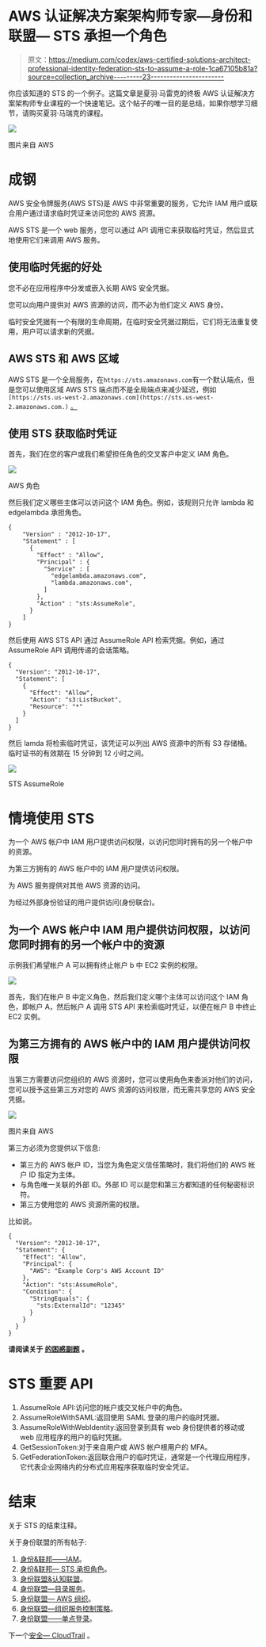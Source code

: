 # AWS 认证解决方案架构师专家—身份和联盟— STS 承担一个角色

> 原文：<https://medium.com/codex/aws-certified-solutions-architect-professional-identity-federation-sts-to-assume-a-role-1ca67105b81a?source=collection_archive---------23----------------------->

你应该知道的 STS 的一个例子。这篇文章是夏羽·马雷克的终极 AWS 认证解决方案架构师专业课程的一个快速笔记。这个帖子的唯一目的是总结，如果你想学习细节，请购买夏羽·马瑞克的课程。

![](img/da417f79ecc095dc01b31a3ed4e7ae7c.png)

图片来自 AWS

# 成钢

AWS 安全令牌服务(AWS STS)是 AWS 中非常重要的服务，它允许 IAM 用户或联合用户通过请求临时凭证来访问您的 AWS 资源。

AWS STS 是一个 web 服务，您可以通过 API 调用它来获取临时凭证，然后显式地使用它们来调用 AWS 服务。

## 使用临时凭据的好处

您不必在应用程序中分发或嵌入长期 AWS 安全凭据。

您可以向用户提供对 AWS 资源的访问，而不必为他们定义 AWS 身份。

临时安全凭据有一个有限的生命周期，在临时安全凭据过期后，它们将无法重复使用，用户可以请求新的凭据。

## AWS STS 和 AWS 区域

AWS STS 是一个全局服务，在`https://sts.amazonaws.com`有一个默认端点，但是您可以使用区域 AWS STS 端点而不是全局端点来减少延迟，例如`[https://sts.us-west-2.amazonaws.com](https://sts.us-west-2.amazonaws.com.)` [。](https://sts.us-west-2.amazonaws.com.)

## 使用 STS 获取临时凭证

首先，我们在您的客户或我们希望担任角色的交叉客户中定义 IAM 角色。

![](img/822425b6d8e2c2c8b31b361d22348afb.png)

AWS 角色

然后我们定义哪些主体可以访问这个 IAM 角色。例如，该规则只允许 lambda 和 edgelambda 承担角色。

```
{
    "Version" : "2012-10-17",
    "Statement" : [
      {
        "Effect" : "Allow",
        "Principal" : {
          "Service" : [
            "edgelambda.amazonaws.com",
            "lambda.amazonaws.com",
          ]
        },
        "Action" : "sts:AssumeRole",
      }
    ]
}
```

然后使用 AWS STS API 通过 AssumeRole API 检索凭据。例如，通过 AssumeRole API 调用传递的会话策略。

```
{
  "Version": "2012-10-17",
  "Statement": [
    {
      "Effect": "Allow",
      "Action": "s3:ListBucket",
      "Resource": "*"
    }
  ]
}
```

然后 lamda 将检索临时凭证，该凭证可以列出 AWS 资源中的所有 S3 存储桶。临时证书的有效期在 15 分钟到 12 小时之间。

![](img/7dbe79063a9b51fb44b7f39f90c49421.png)

STS AssumeRole

# 情境使用 STS

为一个 AWS 帐户中 IAM 用户提供访问权限，以访问您同时拥有的另一个帐户中的资源。

为第三方拥有的 AWS 帐户中的 IAM 用户提供访问权限。

为 AWS 服务提供对其他 AWS 资源的访问。

为经过外部身份验证的用户提供访问(身份联合)。

## 为一个 AWS 帐户中 IAM 用户提供访问权限，以访问您同时拥有的另一个帐户中的资源

示例我们希望帐户 A 可以拥有终止帐户 b 中 EC2 实例的权限。

![](img/5977500ba285395d08c7a53ad7cc3eb1.png)

首先，我们在帐户 B 中定义角色，然后我们定义哪个主体可以访问这个 IAM 角色，即帐户 A，然后帐户 A 调用 STS API 来检索临时凭证，以便在帐户 B 中终止 EC2 实例。

## 为第三方拥有的 AWS 帐户中的 IAM 用户提供访问权限

当第三方需要访问您组织的 AWS 资源时，您可以使用角色来委派对他们的访问，您可以授予这些第三方对您的 AWS 资源的访问权限，而无需共享您的 AWS 安全凭据。

![](img/b02d7d175f199bd36b9d3a9ca6fac57a.png)

图片来自 AWS

第三方必须为您提供以下信息:

*   第三方的 AWS 帐户 ID，当您为角色定义信任策略时，我们将他们的 AWS 帐户 ID 指定为主体。
*   与角色唯一关联的外部 ID。外部 ID 可以是您和第三方都知道的任何秘密标识符。
*   第三方使用您的 AWS 资源所需的权限。

比如说。

```
{
  "Version": "2012-10-17",
  "Statement": {
    "Effect": "Allow",
    "Principal": {
      "AWS": "Example Corp's AWS Account ID"
    },
    "Action": "sts:AssumeRole",
    "Condition": {
      "StringEquals": {
        "sts:ExternalId": "12345"
      }
    }
  }
}
```

**请阅读关于** [**的困惑副题**](https://docs.aws.amazon.com/IAM/latest/UserGuide/confused-deputy.html) **。**

# STS 重要 API

1.  AssumeRole API:访问您的帐户或交叉帐户中的角色。
2.  AssumeRoleWithSAML:返回使用 SAML 登录的用户的临时凭据。
3.  AssumeRoleWithWebIdentity:返回登录到具有 web 身份提供者的移动或 web 应用程序的用户的临时凭据。
4.  GetSessionToken:对于来自用户或 AWS 帐户根用户的 MFA。
5.  GetFederationToken:返回联合用户的临时凭证，通常是一个代理应用程序，它代表企业网络内的分布式应用程序获取临时安全凭证。

# 结束

关于 STS 的结束注释。

关于身份联盟的所有帖子:

1.  [身份&联邦——IAM](/codex/aws-certified-solutions-architect-professional-identity-federation-iam-c67d0259ac90)。
2.  [身份&联邦— STS 承担角色](/codex/aws-certified-solutions-architect-professional-identity-federation-sts-to-assume-a-role-1ca67105b81a)。
3.  [身份联盟&认知联盟](/codex/aws-certified-solutions-architect-professional-identity-federation-cognito-ec80783c3fd1)。
4.  [身份联盟—目录服务](/codex/aws-certified-solutions-architect-professional-identity-federation-directory-services-895807d86497)。
5.  [身份联盟— AWS 组织](/codex/aws-certified-solutions-architect-professional-identity-federation-aws-organizations-dd63cd701a72)。
6.  [身份联盟—组织服务控制策略](/codex/aws-certified-solutions-architect-professional-identity-federation-organizations-service-6192fab06d98)。
7.  [身份联盟——单点登录](/codex/aws-certified-solutions-architect-professional-identity-federation-single-sign-on-7731df09e9a5)。

下一个[安全— CloudTrail](/codex/aws-certified-solutions-architect-professional-security-cloudtrail-850006168acb) 。